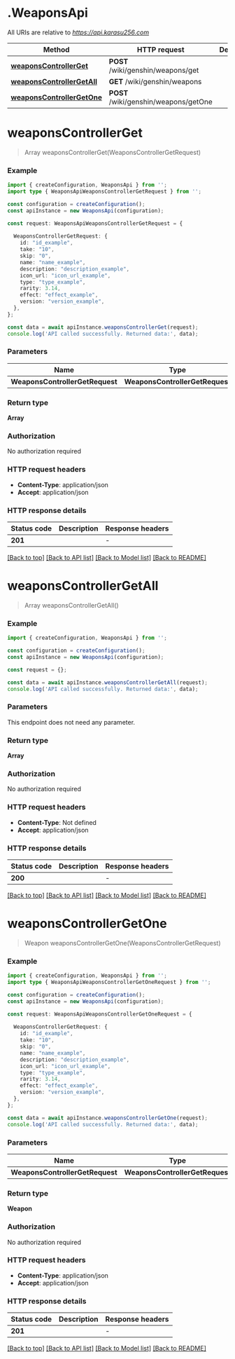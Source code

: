 # .WeaponsApi

All URIs are relative to *https://api.karasu256.com*

Method | HTTP request | Description
------------- | ------------- | -------------
[**weaponsControllerGet**](WeaponsApi.md#weaponsControllerGet) | **POST** /wiki/genshin/weapons/get | 
[**weaponsControllerGetAll**](WeaponsApi.md#weaponsControllerGetAll) | **GET** /wiki/genshin/weapons | 
[**weaponsControllerGetOne**](WeaponsApi.md#weaponsControllerGetOne) | **POST** /wiki/genshin/weapons/getOne | 


# **weaponsControllerGet**
> Array<Weapon> weaponsControllerGet(WeaponsControllerGetRequest)


### Example


```typescript
import { createConfiguration, WeaponsApi } from '';
import type { WeaponsApiWeaponsControllerGetRequest } from '';

const configuration = createConfiguration();
const apiInstance = new WeaponsApi(configuration);

const request: WeaponsApiWeaponsControllerGetRequest = {
  
  WeaponsControllerGetRequest: {
    id: "id_example",
    take: "10",
    skip: "0",
    name: "name_example",
    description: "description_example",
    icon_url: "icon_url_example",
    type: "type_example",
    rarity: 3.14,
    effect: "effect_example",
    version: "version_example",
  },
};

const data = await apiInstance.weaponsControllerGet(request);
console.log('API called successfully. Returned data:', data);
```


### Parameters

Name | Type | Description  | Notes
------------- | ------------- | ------------- | -------------
 **WeaponsControllerGetRequest** | **WeaponsControllerGetRequest**|  |


### Return type

**Array<Weapon>**

### Authorization

No authorization required

### HTTP request headers

 - **Content-Type**: application/json
 - **Accept**: application/json


### HTTP response details
| Status code | Description | Response headers |
|-------------|-------------|------------------|
**201** |  |  -  |

[[Back to top]](#) [[Back to API list]](README.md#documentation-for-api-endpoints) [[Back to Model list]](README.md#documentation-for-models) [[Back to README]](README.md)

# **weaponsControllerGetAll**
> Array<Weapon> weaponsControllerGetAll()


### Example


```typescript
import { createConfiguration, WeaponsApi } from '';

const configuration = createConfiguration();
const apiInstance = new WeaponsApi(configuration);

const request = {};

const data = await apiInstance.weaponsControllerGetAll(request);
console.log('API called successfully. Returned data:', data);
```


### Parameters
This endpoint does not need any parameter.


### Return type

**Array<Weapon>**

### Authorization

No authorization required

### HTTP request headers

 - **Content-Type**: Not defined
 - **Accept**: application/json


### HTTP response details
| Status code | Description | Response headers |
|-------------|-------------|------------------|
**200** |  |  -  |

[[Back to top]](#) [[Back to API list]](README.md#documentation-for-api-endpoints) [[Back to Model list]](README.md#documentation-for-models) [[Back to README]](README.md)

# **weaponsControllerGetOne**
> Weapon weaponsControllerGetOne(WeaponsControllerGetRequest)


### Example


```typescript
import { createConfiguration, WeaponsApi } from '';
import type { WeaponsApiWeaponsControllerGetOneRequest } from '';

const configuration = createConfiguration();
const apiInstance = new WeaponsApi(configuration);

const request: WeaponsApiWeaponsControllerGetOneRequest = {
  
  WeaponsControllerGetRequest: {
    id: "id_example",
    take: "10",
    skip: "0",
    name: "name_example",
    description: "description_example",
    icon_url: "icon_url_example",
    type: "type_example",
    rarity: 3.14,
    effect: "effect_example",
    version: "version_example",
  },
};

const data = await apiInstance.weaponsControllerGetOne(request);
console.log('API called successfully. Returned data:', data);
```


### Parameters

Name | Type | Description  | Notes
------------- | ------------- | ------------- | -------------
 **WeaponsControllerGetRequest** | **WeaponsControllerGetRequest**|  |


### Return type

**Weapon**

### Authorization

No authorization required

### HTTP request headers

 - **Content-Type**: application/json
 - **Accept**: application/json


### HTTP response details
| Status code | Description | Response headers |
|-------------|-------------|------------------|
**201** |  |  -  |

[[Back to top]](#) [[Back to API list]](README.md#documentation-for-api-endpoints) [[Back to Model list]](README.md#documentation-for-models) [[Back to README]](README.md)



